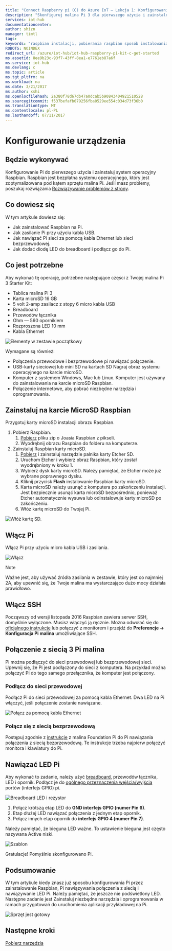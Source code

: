 ```yaml
---
title: "Connect Raspberry pi (C) do Azure IoT — Lekcja 1: Konfigurowanie urządzenia | Dokumentacja firmy Microsoft"
description: "Skonfiguruj malina Pi 3 dla pierwszego użycia i zainstalować system operacyjny Raspbian wolnego systemu operacyjnego, który jest zoptymalizowana pod kątem sprzętu malina Pi."
services: iot-hub
documentationcenter: 
author: shizn
manager: timtl
tags: 
keywords: "raspbian instalacji, pobierania raspbian sposób instalowania raspbian, ustawienia raspbian, malinowe pi instalacji raspbian, os instalacji malinowe pi, zainstaluj karty sd malinowe pi, malina pi łączenia, nawiązać łączności pi malinowe pi malinowe"
ROBOTS: NOINDEX
redirect_url: /azure/iot-hub/iot-hub-raspberry-pi-kit-c-get-started
ms.assetid: 8ee9b23c-93f7-43ff-8ea1-e7761eb87a6f
ms.service: iot-hub
ms.devlang: c
ms.topic: article
ms.tgt_pltfrm: na
ms.workload: na
ms.date: 3/21/2017
ms.author: xshi
ms.openlocfilehash: 2a380f78d67db47a0dcab5b90843404921510528
ms.sourcegitcommit: f537befafb079256fba0529ee554c034d73f36b0
ms.translationtype: MT
ms.contentlocale: pl-PL
ms.lasthandoff: 07/11/2017
---
```

# <a name="configure-your-device"></a>Konfigurowanie urządzenia
## <a name="what-you-will-do"></a>Będzie wykonywać
Konfigurowanie Pi do pierwszego użycia i zainstaluj system operacyjny Raspbian. Raspbian jest bezpłatna systemu operacyjnego, który jest zoptymalizowana pod kątem sprzętu malina Pi. Jeśli masz problemy, poszukaj rozwiązania [Rozwiązywanie problemów z strony](iot-hub-raspberry-pi-kit-c-troubleshooting.md).

## <a name="what-you-will-learn"></a>Co dowiesz się
W tym artykule dowiesz się:

* Jak zainstalować Raspbian na Pi.
* Jak zasilanie Pi przy użyciu kabla USB.
* Jak nawiązać Pi sieci za pomocą kabla Ethernet lub sieci bezprzewodowej.
* Jak dodać diodę LED do breadboard i podłącz go do Pi.

## <a name="what-you-need"></a>Co jest potrzebne
Aby wykonać tę operację, potrzebne następujące części z Twojej malina Pi 3 Starter Kit:

* Tablica malina Pi 3
* Karta microSD 16 GB
* 5 volt 2-amp zasilacz z stopy 6 micro kabla USB
* Breadboard
* Przewodów łącznika
* Ohm — 560 opornikiem
* Rozproszona LED 10 mm
* Kabla Ethernet

![Elementy w zestawie początkowy](media/iot-hub-raspberry-pi-lessons/lesson1/starter_kit.jpg)

Wymagane są również:

* Połączenia przewodowe i bezprzewodowe pi nawiązać połączenie.
* USB-karty sieciowej lub mini SD na kartach SD Nagraj obraz systemu operacyjnego na karcie microSD.
* Komputer z systemem Windows, Mac lub Linux. Komputer jest używany do zainstalowania na karcie microSD Raspbian.
* Połączenie internetowe, aby pobrać niezbędne narzędzia i oprogramowania.

## <a name="install-raspbian-on-the-microsd-card"></a>Zainstaluj na karcie MicroSD Raspbian
Przygotuj karty microSD instalacji obrazu Raspbian.

1. Pobierz Raspbian.
   1. [Pobierz](https://www.raspberrypi.org/downloads/raspbian/) pliku zip o Joasia Raspbian z pikseli.
   2. Wyodrębnij obrazu Raspbian do folderu na komputerze.
2. Zainstaluj Raspbian karty microSD.
   1. [Pobierz](https://www.etcher.io) i zainstaluj narzędzie palnika karty Etcher SD.
   2. Uruchom Etcher i wybierz obraz Raspbian, który został wyodrębniony w kroku 1.
   3. Wybierz dysk karty microSD.
      Należy pamiętać, że Etcher może już wybrane poprawnego dysku.
   4. Kliknij przycisk **Flash** instalowanie Raspbian karty microSD.
   5. Karta microSD należy usunąć z komputera po zakończeniu instalacji.
      Jest bezpiecznie usunąć karta microSD bezpośrednio, ponieważ Etcher automatycznie wysuwa lub odinstalowuje karty microSD po zakończeniu.
   6. Włóż kartę microSD do Twojej Pi.

![Włóż kartę SD.](media/iot-hub-raspberry-pi-lessons/lesson1/insert_sdcard.jpg)

## <a name="turn-on-pi"></a>Włącz Pi
Włącz Pi przy użyciu micro kabla USB i zasilania.

![Włącz](media/iot-hub-raspberry-pi-lessons/lesson1/micro_usb_power_on.jpg)

> [!NOTE]
> Ważne jest, aby używać źródła zasilania w zestawie, który jest co najmniej 2A, aby upewnić się, że Twoje malina ma wystarczająco dużo mocy działała prawidłowo.

## <a name="enable-ssh"></a>Włącz SSH
Począwszy od wersji listopada 2016 Raspbian zawiera serwer SSH, domyślnie wyłączone. Musisz włączyć ją ręcznie. Można odwołać się do [oficjalnego instrukcje](https://www.raspberrypi.org/documentation/remote-access/ssh/) lub połączyć z monitorem i przejdź do **Preferencje -> Konfiguracja Pi malina** umożliwiające SSH.

## <a name="connect-raspberry-pi-3-to-the-network"></a>Połączenie z siecią 3 Pi malina
Pi można podłączyć do sieci przewodowej lub bezprzewodowej sieci. Upewnij się, że Pi jest podłączony do sieci z komputera. Na przykład można połączyć Pi do tego samego przełącznika, że komputer jest połączony.

### <a name="connect-to-a-wired-network"></a>Podłącz do sieci przewodowej
Podłącz Pi do sieci przewodowej za pomocą kabla Ethernet. Dwa LED na Pi włączyć, jeśli połączenie zostanie nawiązane.

![Połącz za pomocą kabla Ethernet](media/iot-hub-raspberry-pi-lessons/lesson1/connect_ethernet.jpg)

### <a name="connect-to-a-wireless-network"></a>Połącz się z siecią bezprzewodową
Postępuj zgodnie z [instrukcje](https://www.raspberrypi.org/learning/software-guide/wifi/) z malina Foundation Pi do Pi nawiązania połączenia z siecią bezprzewodową. Te instrukcje trzeba najpierw połączyć monitora i klawiatury do Pi.

## <a name="connect-the-led-to-pi"></a>Nawiązać LED Pi
Aby wykonać to zadanie, należy użyć [breadboard](https://learn.sparkfun.com/tutorials/how-to-use-a-breadboard), przewodów łącznika, LED i opornik. Podłącz je do [ogólnego przeznaczenia wejścia/wyjścia](https://www.raspberrypi.org/documentation/usage/gpio/) portów (interfejs GPIO) pi.

![Breadboard LED i rezystor](media/iot-hub-raspberry-pi-lessons/lesson1/breadboard_led_resistor.jpg)

1. Połącz krótszą etap LED do **GND interfejs GPIO (numer Pin 6)**.
2. Etap dłużej LED nawiązać połączenia z jednym etap opornik.
3. Połącz innych etap opornik do **interfejs GPIO 4 (numer Pin 7)**.

Należy pamiętać, że bieguna LED ważne. To ustawienie bieguna jest często nazywana Active niski.

![Szablon](media/iot-hub-raspberry-pi-lessons/lesson1/pinout_breadboard.png)

Gratulacje! Pomyślnie skonfigurowano Pi.

## <a name="summary"></a>Podsumowanie
W tym artykule kiedy znasz już sposobu konfigurowania Pi przez zainstalowanie Raspbian, Pi nawiązywania połączenia z siecią i nawiązywanie LED Pi. Należy pamiętać, że jeszcze nie podświetlony LED. Następne zadanie jest Zainstaluj niezbędne narzędzia i oprogramowania w ramach przygotowań do uruchomienia aplikacji przykładowej na Pi.

![Sprzęt jest gotowy](media/iot-hub-raspberry-pi-lessons/lesson1/hardware_ready.jpg)

## <a name="next-steps"></a>Następne kroki
[Pobierz narzędzia](iot-hub-raspberry-pi-kit-c-lesson1-get-the-tools-win32.md)

